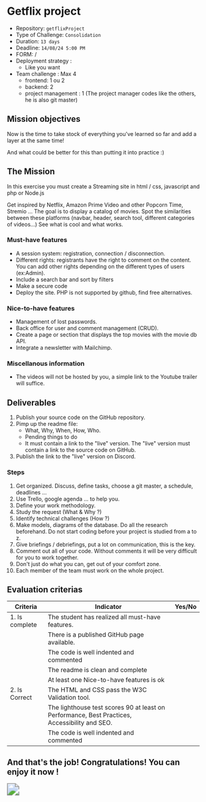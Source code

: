 # Getflix project

- Repository: `getflixProject`
- Type of Challenge: `Consolidation`
- Duration: `13 days`
- Deadline: `14/08/24 5:00 PM`
- FORM: /
- Deployment strategy :
  - Like you want
- Team challenge : Max 4
  - frontend: 1 ou 2
  - backend: 2
  - project management : 1 (The project manager codes like the others, he is also git master)

## Mission objectives

Now is the time to take stock of everything you've learned so far and add a layer at the same time!

And what could be better for this than putting it into practice :)

## The Mission

In this exercise you must create a Streaming site in html / css, javascript and php or Node.js

Get inspired by Netflix, Amazon Prime Video and other Popcorn Time, Stremio ... The goal is to display a catalog of movies. Spot the similarities between these platforms (navbar, header, search tool, different categories of videos…) See what is cool and what works.

### Must-have features

- A session system: registration, connection / disconnection.
- Different rights: registrants have the right to comment on the content. You can add other rights depending on the different types of users (ex:Admin).
- Include a search bar and sort by filters
- Make a secure code
- Deploy the site. PHP is not supported by github, find free alternatives.

### Nice-to-have features

- Management of lost passwords.
- Back office for user and comment management (CRUD).
- Create a page or section that displays the top movies with the movie db API.
- Integrate a newsletter with Mailchimp.

### Miscellanous information

- The videos will not be hosted by you, a simple link to the Youtube trailer will suffice.

## Deliverables

1. Publish your source code on the GitHub repository.
2. Pimp up the readme file:
   - What, Why, When, How, Who.
   - Pending things to do
   - It must contain a link to the "live" version. The "live" version must contain a link to the source code on GitHub.
3. Publish the link to the "live" version on Discord.

### Steps

1. Get organized. Discuss, define tasks, choose a git master, a schedule, deadlines ...
2. Use Trello, google agenda ... to help you.
3. Define your work methodology.
4. Study the request (What & Why ?)
5. Identify technical challenges (How ?)
6. Make models, diagrams of the database. Do all the research beforehand. Do not start coding before your project is studied from a to z.
7. Give briefings / debriefings, put a lot on communication, this is the key.
8. Comment out all of your code. Without comments it will be very difficult for you to work together.
9. Don't just do what you can, get out of your comfort zone.
10. Each member of the team must work on the whole project.

## Evaluation criterias

| Criteria       | Indicator                                                                                     | Yes/No |
| -------------- | --------------------------------------------------------------------------------------------- | ------ |
| 1. Is complete | The student has realized all must-have features.                                              |        |
|                | There is a published GitHub page available.                                                   |        |
|                | The code is well indented and commented                                                       |        |
|                | The readme is clean and complete                                                              |        |
|                | At least one Nice-to-have features is ok                                                      |        |
| 2. Is Correct  | The HTML and CSS pass the W3C Validation tool.                                                |        |
|                | The lighthouse test scores 90 at least on Performance, Best Practices, Accessibility and SEO. |        |
|                | The code is well indented and commented                                                       |        |

## And that's the job! Congratulations! You can enjoy it now !

<img src="https://media.giphy.com/media/gx656616VR5ew/giphy.gif" style="zoom:200%;" />